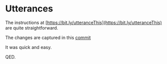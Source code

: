 <!-- title: Comments added! -->
# Utterances

The instructions at [https://bit.ly/utteranceThis](https://bit.ly/utteranceThis) are quite straightforward.

The changes are captured in this [commit](https://github.com/kgashok/makesite/commit/b6383f7ab8ebe3bde2d46b83802bf63c4b66021b)

It was quick and easy. 

QED.

